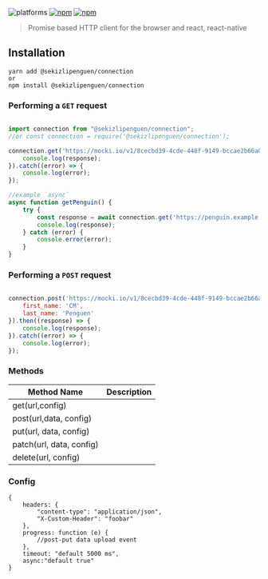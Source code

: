 ![platforms](https://img.shields.io/badge/platforms-Android%20%7C%20iOS-brightgreen.svg?style=flat-square&colorB=191A17)
[![npm](https://img.shields.io/npm/v/@sekizlipenguen/connection.svg?style=flat-square)](https://www.npmjs.com/package/@sekizlipenguen/connection)
[![npm](https://img.shields.io/npm/dm/@sekizlipenguen/connection.svg?style=flat-square&colorB=007ec6)](https://www.npmjs.com/package/@sekizlipenguen/connection)

> Promise based HTTP client for the browser and react, react-native
## Installation

```
yarn add @sekizlipenguen/connection
or
npm install @sekizlipenguen/connection
```

### Performing a `GET` request

```js

import connection from "@sekizlipenguen/connection";
//or const connection = require('@sekizlipenguen/connection');

connection.get('https://mocki.io/v1/8cecbd39-4cde-448f-9149-bccae2b66a0c').then((response) => {
    console.log(response);
}).catch((error) => {
    console.log(error);
});

//example `async`
async function getPenguin() {
    try {
        const response = await connection.get('https://penguin.example.com?p=1&d=1');
        console.log(response);
    } catch (error) {
        console.error(error);
    }
}

```

### Performing a `POST` request

```js

connection.post('https://mocki.io/v1/8cecbd39-4cde-448f-9149-bccae2b66a0c', {
    first_name: 'CM',
    last_name: 'Penguen'
}).then((response) => {
    console.log(response);
}).catch((error) => {
    console.log(error);
});

```

### Methods

| Method Name              | Description |
|--------------------------|-------------|
| get(url,config)          |             |
| post(url,data, config)   |             |
| put(url, data, config)   |             |
| patch(url, data, config) |             |
| delete(url, config)      |             |

### Config

```object
{
    headers: {
        "content-type": "application/json",
        "X-Custom-Header": "foobar"
    },
    progress: function (e) {
        //post-put data upload event
    },
    timeout: "default 5000 ms",
    async:"default true"
}
```
